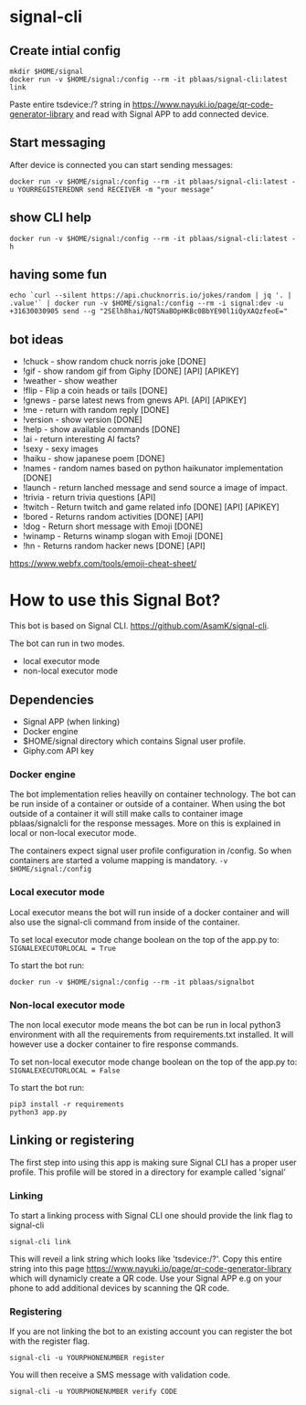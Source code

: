# signal-cli


## Create intial config
```
mkdir $HOME/signal
docker run -v $HOME/signal:/config --rm -it pblaas/signal-cli:latest link
```


Paste entire tsdevice:/? string in https://www.nayuki.io/page/qr-code-generator-library and read with Signal APP to add connected device.

## Start messaging
After device is connected you can start sending messages:
```
docker run -v $HOME/signal:/config --rm -it pblaas/signal-cli:latest -u YOURREGISTEREDNR send RECEIVER -m "your message"
```


## show CLI help
```
docker run -v $HOME/signal:/config --rm -it pblaas/signal-cli:latest -h
```

## having some fun
```
echo `curl --silent https://api.chucknorris.io/jokes/random | jq '. | .value'` | docker run -v $HOME/signal:/config --rm -i signal:dev -u +31630030905 send --g "2SElh8hai/NQTSNaBOpHKBc0BbYE90l1iQyXAQzfeoE="
```

## bot ideas
* !chuck - show random chuck norris joke [DONE]
* !gif  - show random gif from Giphy [DONE] [API] [APIKEY]
* !weather - show weather 
* !flip - Flip a coin heads or tails [DONE]
* !gnews - parse latest news from gnews API. [API] [APIKEY]
* !me - return with random reply [DONE]
* !version - show version [DONE]
* !help - show available commands [DONE]
* !ai - return interesting AI facts?
* !sexy - sexy images
* !haiku - show japanese poem [DONE]
* !names - random names based on python haikunator implementation [DONE]
* !launch - return lanched message and send source a image of impact.
* !trivia - return trivia questions [API]
* !twitch - Return twitch and game related info [DONE] [API] [APIKEY]
* !bored - Returns random activities [DONE]  [API]
* !dog - Return short message with Emoji [DONE] 
* !winamp - Returns winamp slogan with Emoji [DONE]
* !hn - Returns random hacker news [DONE] [API]

https://www.webfx.com/tools/emoji-cheat-sheet/


# How to use this Signal Bot?

This bot is based on Signal CLI. https://github.com/AsamK/signal-cli.

The bot can run in two modes. 
* local executor mode
* non-local executor mode

## Dependencies
* Signal APP (when linking)
* Docker engine
* $HOME/signal directory which contains Signal user profile.
* Giphy.com API key


### Docker engine

The bot implementation relies heavilly on container technology. The bot can be run inside of a container or outside of a container. When using the bot outside of a container it will still make calls to container image pblaas/signalcli for the response messages. More on this is explained in local or non-local executor mode.

The containers expect signal user profile configuration in /config. So when containers are started a volume mapping is mandatory.
`-v $HOME/signal:/config`


### Local executor mode

Local executor means the bot will run inside of a docker container and will also use the signal-cli command from inside of the container. 

To set local executor mode change boolean on the top of the app.py to:
`SIGNALEXECUTORLOCAL = True`

To start the bot run:
```
docker run -v $HOME/signal:/config --rm -it pblaas/signalbot
```

### Non-local executor mode

The non local executor mode means the bot can be run in local python3 environment with all the requirements from requirements.txt installed. It will however use a docker container to fire response commands. 

To set non-local executor mode change boolean on the top of the app.py to:
`SIGNALEXECUTORLOCAL = False`

To start the bot run:
```
pip3 install -r requirements
python3 app.py
```

## Linking or registering

The first step into using this app is making sure Signal CLI has a proper user profile. This profile will be stored in a directory for example called 'signal'

### Linking

To start a linking process with Signal CLI one should provide the link flag to signal-cli
```
signal-cli link
```

This will reveil a link string which looks like 'tsdevice:/?'. Copy this entire string into this page https://www.nayuki.io/page/qr-code-generator-library which will dynamicly create a QR code.
Use your Signal APP e.g on your phone to add additional devices by scanning the QR code.

### Registering

If you are not linking the bot to an existing account you can register the bot with the register flag.
```
signal-cli -u YOURPHONENUMBER register
```

You will then receive a SMS message with validation code.
```
signal-cli -u YOURPHONENUMBER verify CODE
```

